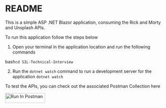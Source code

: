 # README
This is a simple ASP .NET Blazor application, consuming the Rick and Morty and Unsplash APIs.

To run this application follow the steps below
1. Open your terminal in the application location and run the following commands

bash`
cd SIL-Technical-Interview
`

2. Run the `dotnet watch` command to run a development server for the application
`
dotnet watch
`


To test the APIs, you can check out the associated Postman Collection here

[<img src="https://run.pstmn.io/button.svg" alt="Run In Postman" style="width: 128px; height: 32px;">](https://god.gw.postman.com/run-collection/20326931-6d532194-1346-4ba9-b123-5eba583c38a8?action=collection%2Ffork&source=rip_markdown&collection-url=entityId%3D20326931-6d532194-1346-4ba9-b123-5eba583c38a8%26entityType%3Dcollection%26workspaceId%3D608ec5df-bcbb-4e24-b6e0-4316a10553d3)
